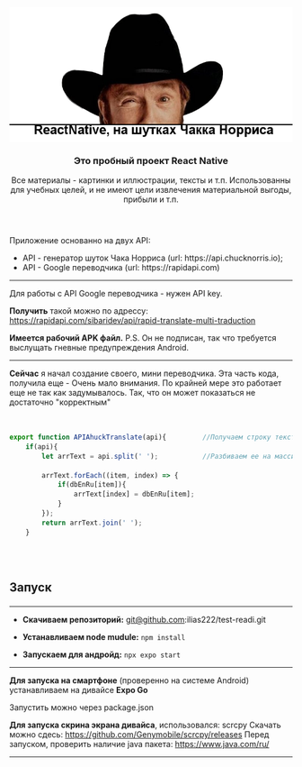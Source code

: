 <header>
<img src="https://github.com/ilias222/test-readi/blob/main/chak-banner.png?raw=true" alt="Что то пошло не так. Это баннер!" align="center">

<div>
<h3 align="center">Это пробный проект React Native</h3>
<p align="center">Все материалы - картинки и иллюстрации, тексты и т.п. 
<span>Использованны для учебных целей, и не имеют цели извлечения материальной выгоды, прибыли и т.п.</span>
<br>
</p>
<div>
</header>

<section align="left">
<div>
<p>
Приложение основанно на двух API:
<ul>
<li>
API - генератор шуток Чака Норриса (url: https://api.chucknorris.io);
</li>
<li>
API - Google переводчика (url: https://rapidapi.com)
</li>
</ul>
</p>
</div>


<hr>
<p>
Для работы с API Google переводчика - нужен API key.
<br>

**Получить** такой можно по адрессу: https://rapidapi.com/sibaridev/api/rapid-translate-multi-traduction
</p>
<p>

**Имеется рабочий APK файл.**
P.S. Он не подписан, так что требуется выслущать гневные предупреждения Android.

</p>
<hr>
</section>


<section>
<div>
<p>

**Cейчас** я начал создание своего, мини переводчика. Эта часть кода, получила еще - Очень мало внимания.
По крайней мере это работает еще не так как задумывалось. Так, что он может показаться не достаточно "корректным"

<br>
</p>
<div>
<p>

```javascript
export function APIAhuckTranslate(api){         //Получаем строку текста
    if(api){
        let arrText = api.split(' ');           //Разбиваем ее на массив и ищем в таблице переводов

        arrText.forEach((item, index) => {
            if(dbEnRu[item]){
                arrText[index] = dbEnRu[item];
            }
        });
        return arrText.join(' ');
    }
```

</p>
<div>
</div>
</section>

<br><br>
<section>
<h2>



Запуск

</h2>
<hr>

<ul>
<li>

**Скачиваем репозиторий:** git@github.com:ilias222/test-readi.git

</li>
<li>

**Устанавливаем node mudule:** ``npm install``

</li>
<li>

**Запускаем для андройд:** ``npx expo start``

</li>
</ul>

<hr>

**Для запуска на смартфоне** (проверенно на системе Android) устанавливаем на дивайсе
**Expo Go**

Запустить можно через package.json

**Для запуска скрина экрана дивайса**, использовался: scrcpy
Скачать можно сдесь: https://github.com/Genymobile/scrcpy/releases
Перед запуском, проверить наличие java пакета: https://www.java.com/ru/

<hr>
</section>
